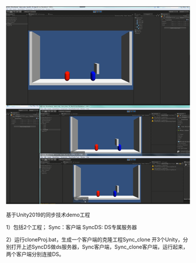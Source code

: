 ![](Sync.png "Sync Unity2019")

基于Unity2019的同步技术demo工程

1）包括2个工程；
Sync：客户端
SyncDS: DS专属服务器

2）运行cloneProj.bat，生成一个客户端的克隆工程Sync_clone
开3个Unity，分别打开上述SyncDS做ds服务器，Sync客户端，Sync_clone客户端，运行起来，两个客户端分别连接DS。